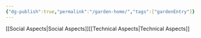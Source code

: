 ```yaml
---
{"dg-publish":true,"permalink":"/garden-home/","tags":["gardenEntry"]}
---
```


[[Social Aspects\|Social Aspects]][[Technical Aspects\|Technical Aspects]]